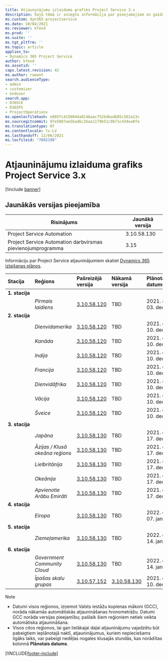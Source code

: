```yaml
---
title: Atjauninājumu izlaiduma grafiks Project Service 3.x
description: Šajā tēmā ir sniegta informācija par pieejamajiem un gaidāmajiem Dynamics 365 Project Service Automation laidieniem.
ms.custom: dyn365-projectservice
ms.date: 10/04/2021
ms.reviewer: kfend
ms.prod: ''
ms.suite: ''
ms.tgt_pltfrm: ''
ms.topic: article
applies_to:
- Dynamics 365 Project Service
author: kfend
ms.assetid: ''
caps.latest.revision: 42
ms.author: rumant
search.audienceType:
- admin
- customizer
- enduser
search.app:
- D365CE
- D365PS
- ProjectOperations
ms.openlocfilehash: e985fc4150044a0146aac752bdbad685c562a13c
ms.sourcegitcommit: 97e5887ae5bad6c26aa1179b51c9b71c434ea8fe
ms.translationtype: HT
ms.contentlocale: lv-LV
ms.lasthandoff: 12/06/2021
ms.locfileid: "7892198"
---
```

# <a name="update-release-schedule-for-project-service-3x"></a>Atjauninājumu izlaiduma grafiks Project Service 3.x

[!include [banner](../includes/psa-now-project-operations.md)]

## <a name="latest-version-availability"></a>Jaunākās versijas pieejamība

| Risinājums  | Jaunākā versija |
|-------|----|
| Project Service Automation    | 3.10.58.130 |
| Project Service Automation darbvirsmas pievienojumprogramma                | 3.15          |

Informāciju par Project Service atjauninājumiem skatiet [Dynamics 365 izlaišanas plānos](/dynamics365/release-plans/). 

| Stacija  | Reģions | Pašreizējā versija | Nākamā versija |  Plānotais datums
| :---   | :---   | :---   | :---   |:---   |         
|<strong>1. stacija</strong> | |  |  | |
| | <i>Pirmais laidiens</i> | [3.10.58.120](whats-new-ur-37.md) | TBD | 2021. gada 03. decembris
|<strong>2. stacija</strong> | |  |  | |
| | <i>Dienvidamerika</i> | [3.10.58.120](whats-new-ur-37.md) | TBD | 2021. gada 10. decembris
| | <i>Kanāda</i> | [3.10.58.120](whats-new-ur-37.md) | TBD | 2021. gada 10. decembris
| | <i>Indija</i> | [3.10.58.120](whats-new-ur-37.md) | TBD | 2021. gada 10. decembris
| | <i>Francija</i> | [3.10.58.120](whats-new-ur-37.md) | TBD | 2021. gada 10. decembris
| | <i>Dienvidāfrika</i> | [3.10.58.120](whats-new-ur-37.md) | TBD | 2021. gada 10. decembris
| | <i>Vācija</i> | [3.10.58.120](whats-new-ur-37.md) | TBD | 2021. gada 10. decembris
| | <i>Šveice</i> | [3.10.58.120](whats-new-ur-37.md) | TBD | 2021. gada 10. decembris
|<strong>3. stacija</strong> | |  |  | |
| | <i>Japāna</i> | [3.10.58.130](whats-new-ur-37-5.md) | TBD | 2021. gada 17. decembris
| | <i>Āzijas / Klusā okeāna reģions</i> | [3.10.58.130](whats-new-ur-37-5.md) | TBD | 2021. gada 17. decembris
| | <i>Lielbritānija</i> | [3.10.58.130](whats-new-ur-37-5.md) | TBD | 2021. gada 17. decembris
| | <i>Okeānija</i> | [3.10.58.130](whats-new-ur-37-5.md) | TBD | 2021. gada 17. decembris
| | <i>Apvienotie Arābu Emirāti</i> | [3.10.58.130](whats-new-ur-37-5.md) | TBD | 2021. gada 17. decembris
|<strong>4. stacija</strong> | |  |  | |
| | <i>Eiropa</i> | [3.10.58.130](whats-new-ur-37-5.md) | TBD | 2022. gada 07. janvāris
|<strong>5. stacija</strong> | |  |  | |
| | <i>Ziemeļamerika</i> | [3.10.58.130](whats-new-ur-37-5.md) | TBD | 2022. gada 14. janvāris
|<strong>6. stacija</strong> | |  |  | |
| | <i>Government Community Cloud</i> | [3.10.58.130](whats-new-ur-37-5.md) | TBD | 2022. gada 14. janvāris
| | <i>Īpašas skalu grupas</i> | [3.10.57.152](whats-new-ur-36.md) | [3.10.58.130](whats-new-ur-37-5.md) | 2021. gada 10. decembris



>[!Note]
> - Datumi visos reģionos, izņemot Valsts iestāžu kopienas mākoni (GCC), norāda nākamās automātiskās atjaunināšanas hronometrāžu. Datumi GCC norāda versijas pieejamību; pašlaik šiem reģioniem netiek veikta automātiska atjaunināšana.
> - Visos citos reģionos, lai gan lielākajai daļai atjauninājumu vajadzētu būt pabeigtiem ieplānotajā naktī, atjauninājumus, kuriem nepieciešams ilgāks laiks, var pabeigt nedēļas nogales klusajās stundās, kas norādītas kolonnā **Plānotais datums**.


[!INCLUDE[footer-include](../includes/footer-banner.md)]
